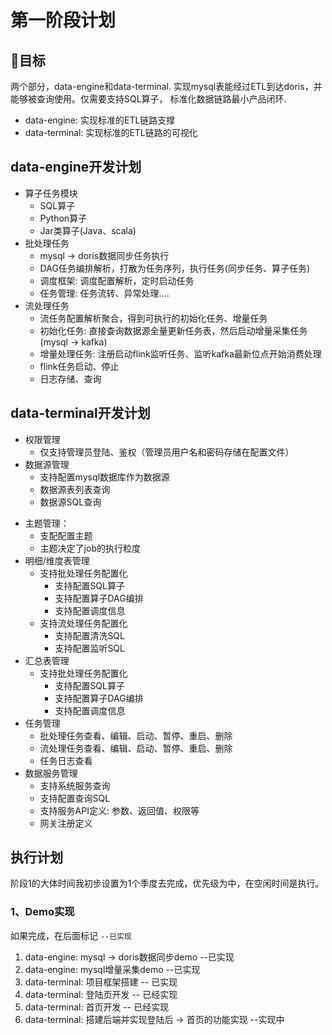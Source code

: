 
# 第一阶段计划

## 🎯目标

两个部分，data-engine和data-terminal. 实现mysql表能经过ETL到达doris，并能够被查询使用。仅需要支持SQL算子， 标准化数据链路最小产品闭环.

- data-engine: 实现标准的ETL链路支撑
- data-terminal: 实现标准的ETL链路的可视化

## data-engine开发计划

- 算子任务模块
    - SQL算子
    - Python算子
    - Jar类算子(Java、scala)
- 批处理任务
    - mysql -> doris数据同步任务执行
    - DAG任务编排解析，打散为任务序列，执行任务(同步任务、算子任务)
    - 调度框架: 调度配置解析，定时启动任务
    - 任务管理: 任务流转、异常处理....
- 流处理任务
    - 流任务配置解析聚合，得到可执行的初始化任务、增量任务
    - 初始化任务: 直接查询数据源全量更新任务表，然后启动增量采集任务(mysql -> kafka)
    - 增量处理任务: 注册启动flink监听任务、监听kafka最新位点开始消费处理
    - flink任务启动、停止
    - 日志存储、查询

## data-terminal开发计划

- 权限管理
    - 仅支持管理员登陆、鉴权（管理员用户名和密码存储在配置文件）
- 数据源管理
    - 支持配置mysql数据库作为数据源
    - 数据源表列表查询
    - 数据源SQL查询
<!-- - 资源管理
    - 资源分类(数据仓库、流计算、批计算、文件系统、消息队列、缓存)
    - 支持配置doris数据仓库资源
    - 支持配置flink流计算资源 -->
- 主题管理：
    - 支配配置主题
    - 主题决定了job的执行粒度
- 明细/维度表管理
    - 支持批处理任务配置化
        - 支持配置SQL算子
        - 支持配置算子DAG编排
        - 支持配置调度信息
    - 支持流处理任务配置化
        - 支持配置清洗SQL
        - 支持配置监听SQL
- 汇总表管理
    - 支持批处理任务配置化
        - 支持配置SQL算子
        - 支持配置算子DAG编排
        - 支持配置调度信息
- 任务管理
    - 批处理任务查看、编辑、启动、暂停、重启、删除
    - 流处理任务查看、编辑、启动、暂停、重启、删除
    - 任务日志查看
- 数据服务管理
    - 支持系统服务查询
    - 支持配置查询SQL
    - 支持服务API定义: 参数、返回值、权限等
    - 网关注册定义


## 执行计划

阶段1的大体时间我初步设置为1个季度去完成，优先级为中，在空闲时间是执行。

### 1、Demo实现

如果完成，在后面标记 `--已实现`

1. data-engine: mysql -> doris数据同步demo --已实现
2. data-engine: mysql增量采集demo --已实现
3. data-terminal: 项目框架搭建 -- 已实现
4. data-terminal: 登陆页开发 -- 已经实现
5. data-terminal: 首页开发 -- 已经实现
6. data-terminal: 搭建后端并实现登陆后 -> 首页的功能实现 --实现中





